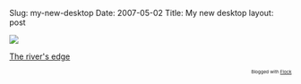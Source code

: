 Slug: my-new-desktop
Date: 2007-05-02
Title: My new desktop
layout: post

<a href="http://www.flickr.com/photos/37043062@N00/478238937/" title="The river&#39;s edge"><img border="0" class="at-xid-6a010534988cd3970b0120a5b36b5f970c" src="https://steveivy.typepad.com/.a/6a010534988cd3970b0120a5b36b5f970c-pi" /></a>

<a href="http://www.flickr.com/photos/37043062@N00/478238937/">The river&#39;s edge</a><p style="text-align: right; font-size: 8px">Blogged with <a href="http://www.flock.com/blogged-with-flock" target="_new" title="Flock">Flock</a></p>
